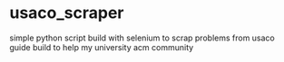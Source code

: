 # usaco_scraper
simple python script build with selenium to scrap problems from usaco guide build to help my university acm community 
